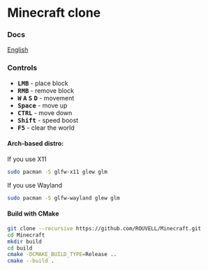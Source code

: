 # Minecraft clone

### Docs
[English](docs/0.Home.md)


### Controls

- <kbd>**LMB**</kbd> - place block
- <kbd>**RMB**</kbd> - remove block
- <kbd>**W**</kbd> <kbd>**A**</kbd> <kbd>**S**</kbd> <kbd>**D**</kbd> - movement
- <kbd>**Space**</kbd> - move up
- <kbd>**CTRL**</kbd> - move down
- <kbd>**Shift**</kbd> - speed boost
- <kbd>**F5**</kbd> - clear the world


#### Arch-based distro:
If you use X11
```sh
sudo pacman -S glfw-x11 glew glm
```

If you use Wayland
```sh
sudo pacman -S glfw-wayland glew glm
```

#### Build with CMake
```sh
git clone --recursive https://github.com/ROUVELL/Minecraft.git
cd Minecraft
mkdir build
cd build
cmake -DCMAKE_BUILD_TYPE=Release ..
cmake --build .
```